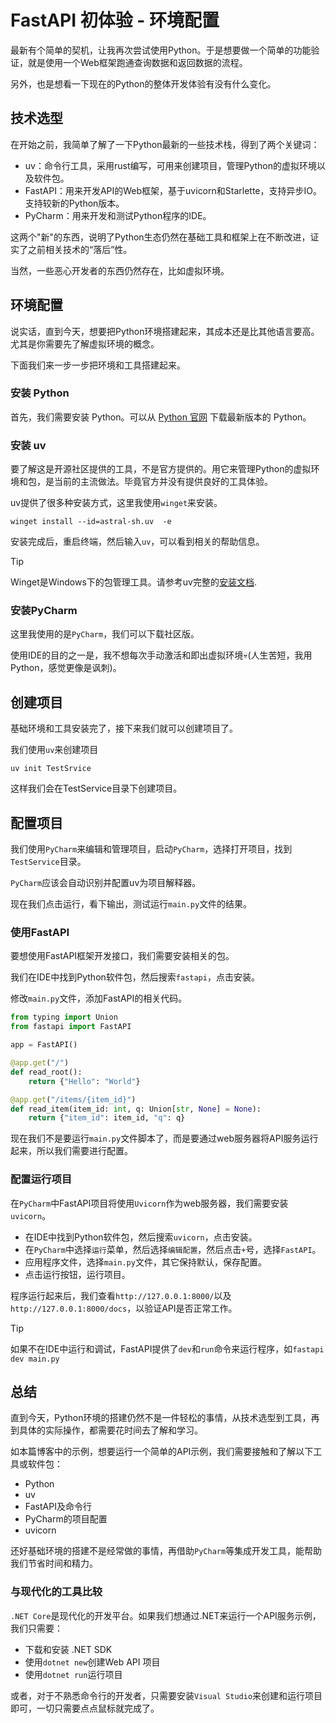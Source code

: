# FastAPI 初体验 - 环境配置

最新有个简单的契机，让我再次尝试使用Python。于是想要做一个简单的功能验证，就是使用一个Web框架跑通查询数据和返回数据的流程。

另外，也是想看一下现在的Python的整体开发体验有没有什么变化。

## 技术选型

在开始之前，我简单了解了一下Python最新的一些技术栈，得到了两个关键词：

- uv：命令行工具，采用rust编写，可用来创建项目，管理Python的虚拟环境以及软件包。
- FastAPI：用来开发API的Web框架，基于uvicorn和Starlette，支持异步IO。支持较新的Python版本。
- PyCharm：用来开发和测试Python程序的IDE。

这两个"新"的东西，说明了Python生态仍然在基础工具和框架上在不断改进，证实了之前相关技术的“落后”性。

当然，一些恶心开发者的东西仍然存在，比如虚拟环境。

## 环境配置

说实话，直到今天，想要把Python环境搭建起来，其成本还是比其他语言要高。尤其是你需要先了解虚拟环境的概念。

下面我们来一步一步把环境和工具搭建起来。

### 安装 Python

首先，我们需要安装 Python。可以从 [Python 官网](https://www.python.org/downloads/) 下载最新版本的 Python。

### 安装 uv

要了解这是开源社区提供的工具，不是官方提供的。用它来管理Python的虚拟环境和包，是当前的主流做法。毕竟官方并没有提供良好的工具体验。

uv提供了很多种安装方式，这里我使用`winget`来安装。

```pwsh
winget install --id=astral-sh.uv  -e
```

安装完成后，重启终端，然后输入`uv`，可以看到相关的帮助信息。

> [!TIP]
> Winget是Windows下的包管理工具。请参考uv完整的[安装文档](https://docs.astral.sh/uv/getting-started/installation/).

### 安装PyCharm

这里我使用的是`PyCharm`，我们可以下载社区版。

使用IDE的目的之一是，我不想每次手动激活和即出虚拟环境💀(人生苦短，我用Python，感觉更像是讽刺)。

## 创建项目

基础环境和工具安装完了，接下来我们就可以创建项目了。

我们使用`uv`来创建项目

```pwsh
uv init TestSrvice
```

这样我们会在TestService目录下创建项目。

## 配置项目

我们使用`PyCharm`来编辑和管理项目，启动`PyCharm`，选择打开项目，找到`TestService`目录。

`PyCharm`应该会自动识别并配置uv为项目解释器。

现在我们点击运行，看下输出，测试运行`main.py`文件的结果。

### 使用FastAPI

要想使用FastAPI框架开发接口，我们需要安装相关的包。

我们在IDE中找到Python软件包，然后搜索`fastapi`，点击安装。

修改`main.py`文件，添加FastAPI的相关代码。

```python
from typing import Union
from fastapi import FastAPI

app = FastAPI()

@app.get("/")
def read_root():
    return {"Hello": "World"}

@app.get("/items/{item_id}")
def read_item(item_id: int, q: Union[str, None] = None):
    return {"item_id": item_id, "q": q}
```

现在我们不是要运行`main.py`文件脚本了，而是要通过web服务器将API服务运行起来，所以我们需要进行配置。

### 配置运行项目

在`PyCharm`中FastAPI项目将使用`Uvicorn`作为web服务器，我们需要安装`uvicorn`。

- 在IDE中找到Python软件包，然后搜索`uvicorn`，点击安装。
- 在`PyCharm`中选择`运行`菜单，然后选择`编辑配置`，然后点击`+`号，选择`FastAPI`。
- 应用程序文件，选择`main.py`文件，其它保持默认，保存配置。
- 点击运行按钮，运行项目。

程序运行起来后，我们查看`http://127.0.0.1:8000/`以及`http://127.0.0.1:8000/docs`，以验证API是否正常工作。

> [!TIP]
> 如果不在IDE中运行和调试，FastAPI提供了`dev`和`run`命令来运行程序，如`fastapi dev main.py`

## 总结

直到今天，Python环境的搭建仍然不是一件轻松的事情，从技术选型到工具，再到具体的实际操作，都需要花时间去了解和学习。

如本篇博客中的示例，想要运行一个简单的API示例，我们需要接触和了解以下工具或软件包：

- Python
- uv
- FastAPI及命令行
- PyCharm的项目配置
- uvicorn

还好基础环境的搭建不是经常做的事情，再借助`PyCharm`等集成开发工具，能帮助我们节省时间和精力。

### 与现代化的工具比较

`.NET Core`是现代化的开发平台。如果我们想通过.NET来运行一个API服务示例，我们只需要：

- 下载和安装 .NET SDK
- 使用`dotnet new`创建Web API 项目
- 使用`dotnet run`运行项目

或者，对于不熟悉命令行的开发者，只需要安装`Visual Studio`来创建和运行项目即可，一切只需要点点鼠标就完成了。
